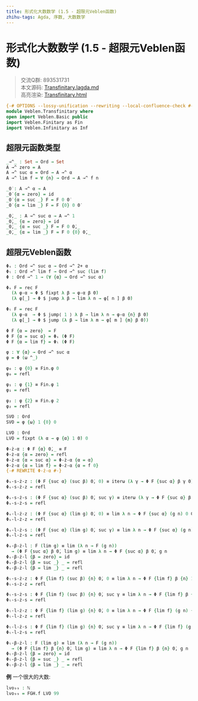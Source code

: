```yaml
---
title: 形式化大数数学 (1.5 - 超限元Veblen函数)
zhihu-tags: Agda, 序数, 大数数学
---
```


# 形式化大数数学 (1.5 - 超限元Veblen函数)

> 交流Q群: 893531731  
> 本文源码: [Transfinitary.lagda.md](https://github.com/choukh/agda-googology/blob/main/src/Veblen/Transfinitary.lagda.md)  
> 高亮渲染: [Transfinitary.html](https://choukh.github.io/agda-googology/Veblen.Transfinitary.html)  

```agda
{-# OPTIONS --lossy-unification --rewriting --local-confluence-check #-}
module Veblen.Transfinitary where
open import Veblen.Basic public
import Veblen.Finitary as Fin
import Veblen.Infinitary as Inf
```

## 超限元函数类型

```agda
_→^_ : Set → Ord → Set
A →^ zero = A
A →^ suc α = Ord → A →^ α
A →^ lim f = ∀ {n} → Ord → A →^ f n
```

```agda
_0̇ : A →^ α → A
_0̇ {α = zero} = id
_0̇ {α = suc _} F = F 0 0̇
_0̇ {α = lim _} F = F {0} 0 0̇
```

```agda
_0̇,_ : A →^ suc α → A →^ 1
_0̇,_ {α = zero} = id
_0̇,_ {α = suc _} F = F 0 0̇,_
_0̇,_ {α = lim _} F = F 0 {0} 0̇,_
```

## 超限元Veblen函数

```agda
Φₛ : Ord →^ suc α → Ord →^ 2+ α
Φₗ : Ord →^ lim f → Ord →^ suc (lim f)
Φ : Ord →^ 1 → (∀ {α} → Ord →^ suc α)
```

```agda
Φₛ F = rec F
  (λ φ-α → Φ $ fixpt λ β → φ-α β 0̇)
  (λ φ[_] → Φ $ jump λ β → lim λ n → φ[ n ] β 0̇)
```

```agda
Φₗ F = rec F
  (λ φ-α  → Φ $ jump⟨ 1 ⟩ λ β → lim λ n → φ-α {n} β 0̇)
  (λ φ[_] → Φ $ jump (λ β → lim λ m → φ[ m ] {m} β 0̇))
```

```agda
Φ F {α = zero}  = F
Φ F {α = suc α} = Φₛ (Φ F)
Φ F {α = lim f} = Φₗ (Φ F)
```

```agda
φ : ∀ {α} → Ord →^ suc α
φ = Φ (ω ^_)
```

```agda
φ₀ : φ {0} ≡ Fin.φ 0
φ₀ = refl

φ₁ : φ {1} ≡ Fin.φ 1
φ₁ = refl

φ₂ : φ {2} ≡ Fin.φ 2
φ₂ = refl
```

```agda
SVO : Ord
SVO = φ {ω} 1 {0} 0
```

```agda
LVO : Ord
LVO = fixpt (λ α → φ {α} 1 0̇) 0
```

```agda
Φ-ż-α : Φ F {α} 0̇,_ ≡ F
Φ-ż-α {α = zero} = refl
Φ-ż-α {α = suc α} = Φ-ż-α {α = α}
Φ-ż-α {α = lim f} = Φ-ż-α {α = f 0}
{-# REWRITE Φ-ż-α #-}
```

```agda
Φₛ-s-ż-z : (Φ F {suc α} (suc β) 0̇, 0) ≡ iterω (λ γ → Φ F {suc α} β γ 0̇) 0
Φₛ-s-ż-z = refl

Φₛ-s-ż-s : (Φ F {suc α} (suc β) 0̇, suc γ) ≡ iterω (λ γ → Φ F {suc α} β γ 0̇) (suc (Φ F {suc α} (suc β) 0̇, γ))
Φₛ-s-ż-s = refl

Φₛ-l-ż-z : (Φ F {suc α} (lim g) 0̇, 0) ≡ lim λ n → Φ F {suc α} (g n) 0 0̇
Φₛ-l-ż-z = refl

Φₛ-l-ż-s : (Φ F {suc α} (lim g) 0̇, suc γ) ≡ lim λ n → Φ F {suc α} (g n) (suc (Φ F {suc α} (lim g) 0̇, γ)) 0̇
Φₛ-l-ż-s = refl

Φₛ-β-ż-l : F (lim g) ≡ lim (λ n → F (g n))
  → (Φ F {suc α} β 0̇, lim g) ≡ lim λ n → Φ F {suc α} β 0̇, g n
Φₛ-β-ż-l {β = zero} = id
Φₛ-β-ż-l {β = suc _} _ = refl
Φₛ-β-ż-l {β = lim _} _ = refl
```

```agda
Φₗ-s-ż-z : Φ F {lim f} (suc β) {n} 0̇, 0 ≡ lim λ n → Φ F {lim f} β {n} 1 0̇
Φₗ-s-ż-z = refl

Φₗ-s-ż-s : Φ F {lim f} (suc β) {n} 0̇, suc γ ≡ lim λ n → Φ F {lim f} β {n} (suc (Φ F {lim f} (suc β) {n} 0̇, γ)) 0̇
Φₗ-s-ż-s = refl

Φₗ-l-ż-z : Φ F {lim f} (lim g) {n} 0̇, 0 ≡ lim λ n → Φ F {lim f} (g n) {n} 0 0̇
Φₗ-l-ż-z = refl

Φₗ-l-ż-s : Φ F {lim f} (lim g) {n} 0̇, suc γ ≡ lim λ n → Φ F {lim f} (g n) {n} (suc (Φ F {lim f} (lim g) {n} 0̇, γ)) 0̇
Φₗ-l-ż-s = refl

Φₗ-β-ż-l : F (lim g) ≡ lim (λ n → F (g n))
  → (Φ F {lim f} β {n} 0̇, lim g) ≡ lim λ n → Φ F {lim f} β {n} 0̇, g n
Φₗ-β-ż-l {β = zero} = id
Φₗ-β-ż-l {β = suc _} _ = refl
Φₗ-β-ż-l {β = lim _} _ = refl
```

**例** 一个很大的大数:

```agda
lvo₉₉ : ℕ
lvo₉₉ = FGH.f LVO 99
```
